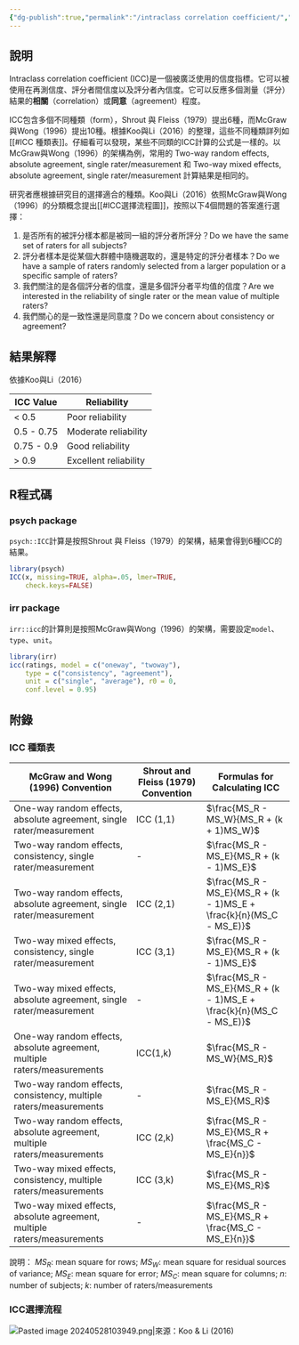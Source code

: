 ```yaml
---
{"dg-publish":true,"permalink":"/intraclass correlation coefficient/","title":"intraclass correlation coefficient","tags":["terms","reliability","guideline","statistic"],"created":"2024-05-28T09:57","updated":"2024-05-28T23:33"}
---
```



## 說明

Intraclass correlation coefficient (ICC)是一個被廣泛使用的信度指標。它可以被使用在再測信度、評分者間信度以及評分者內信度。它可以反應多個測量（評分）結果的**相關**（correlation）或**同意**（agreement）程度。

ICC包含多個不同種類（form），Shrout 與 Fleiss（1979）提出6種，而McGraw與Wong（1996）提出10種。根據Koo與Li（2016）的整理，這些不同種類詳列如[[#ICC 種類表]]。仔細看可以發現，某些不同類的ICC計算的公式是一樣的。以McGraw與Wong（1996）的架構為例，常用的 Two-way random effects, absolute agreement, single rater/measurement 和 Two-way mixed effects, absolute agreement, single rater/measurement 計算結果是相同的。

研究者應根據研究目的選擇適合的種類。Koo與Li（2016）依照McGraw與Wong（1996）的分類概念提出[[#ICC選擇流程圖]]，按照以下4個問題的答案進行選擇：

1. 是否所有的被評分樣本都是被同一組的評分者所評分？Do we have the same set of raters for all subjects?
2. 評分者樣本是從某個大群體中隨機選取的，還是特定的評分者樣本？Do we have a sample of raters randomly selected from a larger population or a specific sample of raters?
3. 我們關注的是各個評分者的信度，還是多個評分者平均值的信度？Are we interested in the reliability of single rater or the mean value of multiple raters?
4. 我們關心的是一致性還是同意度？Do we concern about consistency or agreement?

## 結果解釋

依據Koo與Li（2016）

| ICC Value  | Reliability           |
| ---------- | --------------------- |
| < 0.5      | Poor reliability      |
| 0.5 - 0.75 | Moderate reliability  |
| 0.75 - 0.9 | Good reliability      |
| > 0.9      | Excellent reliability |

## R程式碼

### psych package

`psych::ICC`計算是按照Shrout 與 Fleiss（1979）的架構，結果會得到6種ICC的結果。

```r
library(psych)
ICC(x, missing=TRUE, alpha=.05, lmer=TRUE, 
    check.keys=FALSE)
```

### irr package

`irr::icc`的計算則是按照McGraw與Wong（1996）的架構，需要設定`model`、`type`、`unit`。

```r
library(irr)
icc(ratings, model = c("oneway", "twoway"), 
    type = c("consistency", "agreement"), 
    unit = c("single", "average"), r0 = 0,
    conf.level = 0.95)
```

## 附錄

### ICC 種類表

| McGraw and Wong (1996) Convention                                        | Shrout and Fleiss (1979) Convention | Formulas for Calculating ICC                                        |
| ------------------------------------------------------------------------ | ----------------------------------- | ------------------------------------------------------------------- |
| One-way random effects, absolute agreement, single rater/measurement     | ICC (1,1)                           | $\frac{MS_R - MS_W}{MS_R + (k + 1)MS_W}$                            |
| Two-way random effects, consistency, single rater/measurement            | -                                   | $\frac{MS_R - MS_E}{MS_R + (k - 1)MS_E}$                            |
| Two-way random effects, absolute agreement, single rater/measurement     | ICC (2,1)                           | $\frac{MS_R - MS_E}{MS_R + (k - 1)MS_E + \frac{k}{n}(MS_C - MS_E)}$ |
| Two-way mixed effects, consistency, single rater/measurement             | ICC (3,1)                           | $\frac{MS_R - MS_E}{MS_R + (k - 1)MS_E}$                            |
| Two-way mixed effects, absolute agreement, single rater/measurement      | -                                   | $\frac{MS_R - MS_E}{MS_R + (k - 1)MS_E + \frac{k}{n}(MS_C - MS_E)}$ |
| One-way random effects, absolute agreement, multiple raters/measurements | ICC(1,k)                            | $\frac{MS_R - MS_W}{MS_R}$                                          |
| Two-way random effects, consistency, multiple raters/measurements        | -                                   | $\frac{MS_R - MS_E}{MS_R}$                                          |
| Two-way random effects, absolute agreement, multiple raters/measurements | ICC (2,k)                           | $\frac{MS_R - MS_E}{MS_R + \frac{MS_C - MS_E}{n}}$                  |
| Two-way mixed effects, consistency, multiple raters/measurements         | ICC (3,k)                           | $\frac{MS_R - MS_E}{MS_R}$                                          |
| Two-way mixed effects, absolute agreement, multiple raters/measurements  | -                                   | $\frac{MS_R - MS_E}{MS_R + \frac{MS_C - MS_E}{n}}$                  |

說明：
$MS_R$: mean square for rows; $MS_W$: mean square for residual sources of variance; $MS_E$: mean square for error; $MS_C$: mean square for columns; $n$: number of subjects; $k$: number of raters/measurements

### ICC選擇流程

![Pasted image 20240528103949.png|來源：Koo & Li (2016)](/img/user/Pasted%20image%2020240528103949.png)
